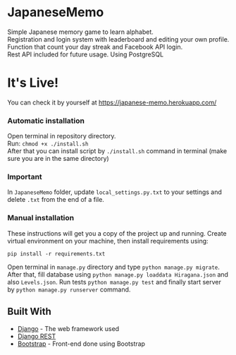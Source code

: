 # JapaneseMemo
Simple Japanese memory game to learn alphabet.  
Registration and login system with leaderboard and editing your own profile.  
Function that count your day streak and Facebook API login.  
Rest API included for future usage.
Using PostgreSQL

# It's Live!
You can check it by yourself at https://japanese-memo.herokuapp.com/


### Automatic installation

Open terminal in repository directory.  
Run: ```chmod +x ./install.sh```  
After that you can install script by ```./install.sh``` command in terminal (make sure you are in the same directory)  

### Important
In ```JapaneseMemo``` folder, update ```local_settings.py.txt```  to your settings and delete ```.txt``` from the end
of a file.

### Manual installation

These instructions will get you a copy of the project up and running.
Create virtual environment on your machine, then install requirements using:

```
pip install -r requirements.txt
```

Open terminal in ```manage.py``` directory and type ```python manage.py migrate```.
After that, fill database using ```python manage.py loaddata Hiragana.json```  and also ```Levels.json```.
Run tests ```python manage.py test``` and finally start server by ```python manage.py runserver``` command.

## Built With

* [Django](https://www.djangoproject.com/) - The web framework used
* [Django REST](https://www.django-rest-framework.org/)
* [Bootstrap](https://getbootstrap.com/) - Front-end done using Bootstrap
